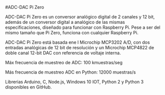 <!--
---
name: ADC-DAC Pi Zero
class: board
type: adc
formfactor: pHAT
manufacturer: AB Electronics
description: 2 channel Analogue to Digital Converter and 2 channel Digital to Analogue Converter
url: https://www.abelectronics.co.uk/p/74/ADC-DAC-Pi-Zero-Raspberry-Pi-ADC-and-DAC-expansion-board
github: https://github.com/abelectronicsuk
buy: https://www.abelectronics.co.uk/p/74/ADC-DAC-Pi-Zero-Raspberry-Pi-ADC-and-DAC-expansion-board
image: 'ab-adcdac-pi-zero.png'
pincount: 40
eeprom: no
power:
  '1':
ground:
  '6':
  '9':
  '14':
  '20':
  '25':
  '30':
  '34':
  '39':
pin:
  '19':
    mode: spi
  '21':
    mode: spi
  '23':
    mode: spi
  '24':
    mode: spi
  '26':
    mode: spi
install:
  'devices':
    - 'spi'
-->
#ADC-DAC Pi Zero

ADC-DAC Pi Zero es un conversor analógico digital de 2 canales y 12 bit, además de un conversor digital a analógico de las mismas especificaciones, diseñado para funcionar con Raspberry Pi. Pese a ser del mismo tamaño que Pi Zero, funciona con cualquier Raspberry Pi.

ADC-DAC Pi Zero está basada ene l Microchip MCP3202 A/D, con dos entradas analógicas de 12 bit de resolución y un Microchip MCP4822 de doble canal 12-bit DAC con referencia de voltaje interna.

Máx frecuencia de muestreo de ADC: 100 kmuestras/seg

Más frecuencia de muestreo ADC en Python: 12000 muestras/s

Librerias Arduino, C, Node.js, Windows 10 IOT, Python 2 y Python 3 disponibles en GitHub.
